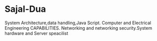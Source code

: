 # Sajal-Dua
System Architecture,data handling,Java Script. Computer and Electrical Engineering CAPABILITIES. Networking and networking security.System hardware and Server speacilist
